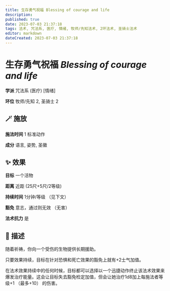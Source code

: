 ```yaml
---
title: 生存勇气祝福 Blessing of courage and life
description: 
published: true
date: 2023-07-03 21:37:18
tags: 法术, 咒法系, 医疗, 情绪, 牧师/先知法术, 2环法术, 圣骑士法术
editor: markdown
dateCreated: 2023-07-03 21:37:18
---
```


# **生存勇气祝福** *Blessing of courage and life*

**学派** 咒法系 (医疗) \[情绪\] 

**环位** 牧师/先知 2, 圣骑士 2

## 🪄 施放

**施法时间** 1 标准动作

**成分** 语言, 姿势, 圣徽

## ✨ 效果 

**目标** 一个活物 

**距离** 近距 (25尺+5尺/2等级)  

**持续时间** 1分钟/等级 （见下文） 

**豁免** 意志，通过则无效 （无害）

**法术抗力** 是

## 📖 描述

随着祈祷，你向一个受伤的生物提供长期援助。

只要效果持续，目标在针对恐惧和死亡效果的豁免上就有+2士气加值。

在法术效果持续中的任何时候，目标都可以选择以一个迅捷动作终止该法术效果来爆发治疗能量。这会让目标失去豁免检定加值，但会让她治疗1d8加上每施法者等级+1 （最多+10） 的伤害。
    